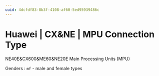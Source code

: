 ```yaml
---
uuid: 4dcfdf83-8b3f-4108-af60-5ed95939486c
---
```

# Huawei | CX&NE | MPU Connection Type

NE40E&CX600&ME60&NE20E Main Processing Units (MPU)

Genders
: `mf` - male and female types
